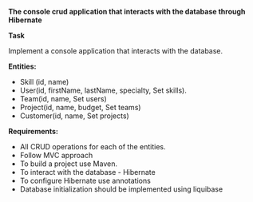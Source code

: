 **The console crud application that interacts with the database through Hibernate**

**Task**

Implement a console application that interacts with the database.

**Entities:**
* Skill (id, name)
* User(id, firstName, lastName, specialty, Set<Skill> skills).
* Team(id, name, Set<User> users)
* Project(id, name, budget, Set<Team> teams)
* Customer(id, name, Set<Project> projects)

**Requirements:**
* All CRUD operations for each of the entities.
* Follow MVC approach
* To build a project use Maven.
* To interact with the database - Hibernate
* To configure Hibernate use annotations
* Database initialization should be implemented using liquibase